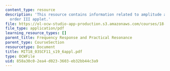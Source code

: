 ```yaml
---
content_type: resource
description: 'This resource contains information related to amplitude and phase: second
  order III applet.'
file: https://ol-ocw-studio-app-production.s3.amazonaws.com/courses/18-03sc-differential-equations-fall-2011/858a30c02ea4d0233603eb32bb44c3a9_MIT18_03SCF11_s19_6appl.pdf
file_type: application/pdf
learning_resource_types: []
parent_title: Frequency Response and Practical Resonance
parent_type: CourseSection
resourcetype: Document
title: MIT18_03SCF11_s19_6appl.pdf
type: OCWFile
uid: 858a30c0-2ea4-d023-3603-eb32bb44c3a9
---
```

